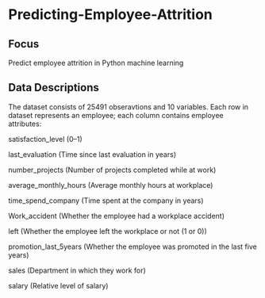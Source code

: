 # Predicting-Employee-Attrition
## Focus
Predict employee attrition in Python machine learning
## Data Descriptions 
The dataset consists of 25491 obseravtions and 10 variables. Each row in dataset represents an employee; each column contains employee attributes:

satisfaction_level (0–1)

last_evaluation (Time since last evaluation in years)

number_projects (Number of projects completed while at work)

average_monthly_hours (Average monthly hours at workplace)

time_spend_company (Time spent at the company in years)

Work_accident (Whether the employee had a workplace accident)

left (Whether the employee left the workplace or not (1 or 0))

promotion_last_5years (Whether the employee was promoted in the last five years)

sales (Department in which they work for)

salary (Relative level of salary)
